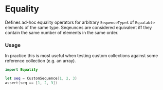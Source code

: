 # Equality
Defines ad-hoc equality operators for arbitrary `SequenceType`s of `Equatable` elements of the same type. Seqeunces are considered equivalent iff they contain the same number of elements in the same order.

### Usage
In practice this is most useful when testing custom collections against some reference collection (e.g. an array).

```Swift
import Equality

let seq = CustomSequence(1, 2, 3)
assert(seq == [1, 2, 3])
```
